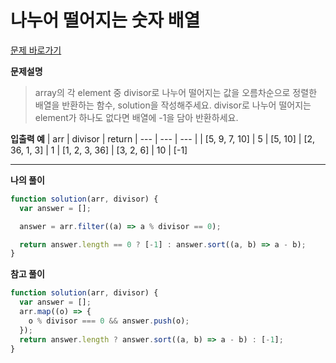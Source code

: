# 나누어 떨어지는 숫자 배열

[문제 바로가기](https://school.programmers.co.kr/learn/courses/30/lessons/12910)

**문제설명**

> array의 각 element 중 divisor로 나누어 떨어지는 값을 오름차순으로 정렬한 배열을 반환하는 함수, solution을 작성해주세요.
> divisor로 나누어 떨어지는 element가 하나도 없다면 배열에 -1을 담아 반환하세요.

**입출력 예**
| arr | divisor | return
| --- | --- | --- |
| [5, 9, 7, 10] | 5 | [5, 10]
| [2, 36, 1, 3] | 1 | [1, 2, 3, 36]
| [3, 2, 6] | 10 | [-1]

---

**나의 풀이**

```javascript
function solution(arr, divisor) {
  var answer = [];

  answer = arr.filter((a) => a % divisor == 0);

  return answer.length == 0 ? [-1] : answer.sort((a, b) => a - b);
}
```

**참고 풀이**

```javascript
function solution(arr, divisor) {
  var answer = [];
  arr.map((o) => {
    o % divisor === 0 && answer.push(o);
  });
  return answer.length ? answer.sort((a, b) => a - b) : [-1];
}
```

